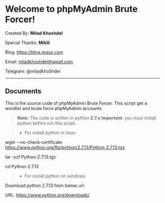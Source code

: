 Welcome to phpMyAdmin Brute Forcer!
===================

Created By: **Milad Khoshdel**

Special Thanks:  **Mikili**

Blog: https://blog.regux.com

Email: miladkhoshdel@gmail.com

Telegram: @miladkho5hdel 


----------

Documents
-------------

This is the source code of phpMyAdmin Brute Forcer. This script get a wordlist and brute force phpMyAdmin accounts.

> **Note:**
The code is written in python **2.7.x**
**Important**: you must install python before run this script.

> - For install python in linux:

wget --no-check-certificate https://www.python.org/ftp/python/2.7.13/Python-2.7.13.tgz

tar -xzf Python-2.7.13.tgz  

cd Python-2.7.13

> - For install python on windows:

Download python 2.7.13 from below url:

URL: https://www.python.org/downloads/

